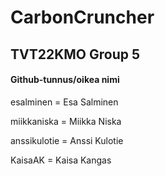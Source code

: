 # CarbonCruncher
## TVT22KMO Group 5 

#### Github-tunnus/oikea nimi
esalminen = Esa Salminen

miikkaniska = Miikka Niska

anssikulotie = Anssi Kulotie

KaisaAK = Kaisa Kangas
